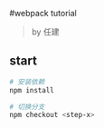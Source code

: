 #webpack tutorial
> by 任建
## start
``` bash
# 安装依赖
npm install

# 切换分支
npm checkout <step-x>

```
##